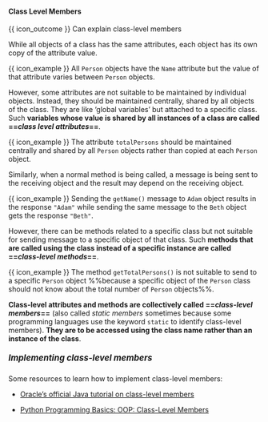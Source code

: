 <div id="title">

#### Class Level Members

</div>

<span id="prereqs"></span>

<span id="outcomes">{{ icon_outcome }} Can explain class-level members</span>

<div id="body">

While all objects of a class has the same attributes, each object has its own copy of the attribute value.

<tip-box>

{{ icon_example }} All `Person` objects have the `Name` attribute but the value of that attribute varies between `Person` objects.

</tip-box>

However, some attributes are not suitable to be maintained by individual objects. Instead, they should be maintained centrally, shared by all objects of the class. They are like ‘global variables’ but attached to a specific class. Such **variables whose value is shared by all instances of a class are called ==_class level attributes_==**.

<tip-box>

{{ icon_example }} The attribute `totalPersons` should be maintained centrally and shared by all `Person` objects rather than copied at each `Person` object.  

</tip-box>

Similarly, when a normal method is being called, a message is being sent to the receiving object and the result may depend on the receiving object.

<tip-box>

{{ icon_example }} Sending the `getName()` message to `Adam` object results in the response `"Adam"` while sending the same message to the `Beth` object gets the response `"Beth"`.

</tip-box>

However, there can be methods related to a specific class but not suitable for sending message to a specific object of that class. Such **methods that are called using the class instead of a specific instance are called ==_class-level methods_==**.

<tip-box>

{{ icon_example }} The method `getTotalPersons()` is not suitable to send to a specific `Person` object %%because a specific object of the `Person` class should not know about the total number of `Person` objects%%.

</tip-box>

**Class-level attributes and methods are collectively called ==_class-level members_==** (also called _static members_ sometimes because some programming languages use the keyword `static` to identify class-level members). **They are to be accessed using the class name rather than an instance of the class**.

##### <big>Implementing class-level members</big>

Some resources to learn how to implement class-level members:

<div class="alt-java">

* [Oracle’s official Java tutorial on class-level members](https://docs.oracle.com/javase/tutorial/java/javaOO/classvars.html)
 
</div>
<div class="alt-python">

* [Python Programming Basics: OOP: Class-Level Members](https://nus-te3201.github.io/website/programming/toc/oop.html#class-level-members)

</div>


</div>

<div id="extras">
  <include src="exercises.md" />
</div>